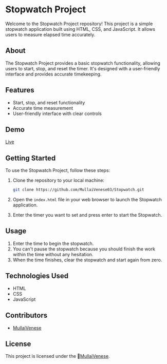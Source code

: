 # Stopwatch Project

Welcome to the Stopwatch Project repository! This project is a simple stopwatch application built using HTML, CSS, and JavaScript. It allows users to measure elapsed time accurately.

## About

The Stopwatch Project provides a basic stopwatch functionality, allowing users to start, stop, and reset the timer. It's designed with a user-friendly interface and provides accurate timekeeping.

## Features

- Start, stop, and reset functionality
- Accurate time measurement
- User-friendly interface with clear controls

## Demo

[Live](https://mullaivenese03.github.io/Stopwatch/)

## Getting Started

To use the Stopwatch Project, follow these steps:

1. Clone the repository to your local machine:

   ```bash
   git clone https://github.com/MullaiVenese03/Stopwatch.git
   ```
2. Open the `index.html` file in your web browser to launch the Stopwatch application.
3. Enter the timer you want to set and press enter to start the Stopwatch.

## Usage

1. Enter the time to begin the stopwatch.
2. You can't pause the stopwatch because you should finish the work within the time without any hesitation.
3. When the time finishes, clear the stopwatch and start again from zero.

## Technologies Used

- HTML
- CSS
- JavaScript

## Contributors

- [MullaiVenese](https://github.com/MullaiVenese03/)

## License

This project is licensed under the 🤍[MullaiVenese](https://github.com/MullaiVenese03/).






















